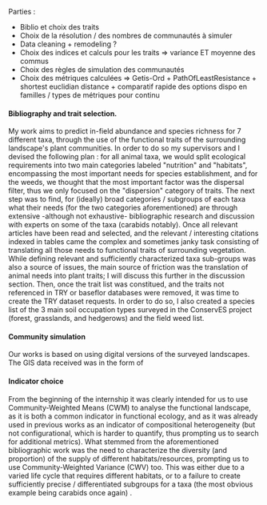 Parties : 
- Biblio et choix des traits
- Choix de la résolution / des nombres de communautés à simuler
- Data cleaning + remodeling ?
- Choix des indices et calculs pour les traits => variance ET moyenne des commus
- Choix des règles de simulation des communautés
- Choix des métriques calculées => Getis-Ord + PathOfLeastResistance + shortest euclidian distance + comparatif rapide des options dispo en familles / types de métriques pour continu


#### Bibliography and trait selection.

My work aims to predict in-field abundance and species richness for 7 different taxa, through the use of the functional traits of the surrounding landscape's plant communities. In order to do so my supervisors and I devised the following plan : for all animal taxa, we would split ecological requirements into two main categories labeled "nutrition" and "habitats", encompassing the most important needs for species establishment, and for the weeds, we thought that the most important factor was the dispersal filter, thus we only focused on the "dispersion" category of traits. The next step was to find, for (ideally) broad categories / subgroups of each taxa what their needs (for the two categories aforementioned) are through extensive -although not exhaustive- bibliographic research and discussion with experts on some of the taxa (carabids notably). Once all relevant articles have been read and selected, and the relevant / interesting citations indexed in tables came the complex and sometimes janky task consisting of translating all those needs to functional traits of surrounding vegetation. While defining relevant and sufficiently characterized taxa sub-groups was also a source of issues, the main source of friction was the translation of animal needs into plant traits; I will discuss this further in the discussion section. Then, once the trait list was constitued, and the traits not referenced in TRY or baseflor databases were removed, it was time to create the TRY dataset requests. In order to do so, I also created a species list of the 3 main soil occupation types surveyed in the ConservES project (forest, grasslands, and hedgerows) and the field weed list.

#### Community simulation

Our works is based on using digital versions of the surveyed landscapes. The GIS data received was in the form of 

#### Indicator choice 

From the beginning of the internship it was clearly intended for us to use Community-Weighted Means (CWM) to analyse the functional landscape, as it is both a common indicator in functional ecology, and as it was already used in previous works as an indicator of compositional heterogeneity (but not configurational, which is harder to quantify, thus prompting us to search for additional metrics). What stemmed from the aforementioned bibliographic work was the need to characterize the diversity (and proportion) of the supply of different habitats/resources, prompting us to use Community-Weighted Variance (CWV) too. This was either due to a varied life cycle that requires different habitats, or to a failure to create sufficiently precise / differentiated subgroups for a taxa (the most obvious example being carabids once again) .



